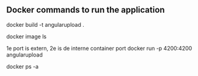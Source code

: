 ## Docker commands to run the application


docker build -t angularupload .

docker image ls

1e port is extern, 2e is de interne container port
docker run -p 4200:4200 angularupload

docker ps -a

